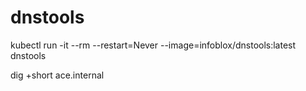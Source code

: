 # dnstools

kubectl run -it --rm --restart=Never --image=infoblox/dnstools:latest dnstools

dig +short ace.internal
